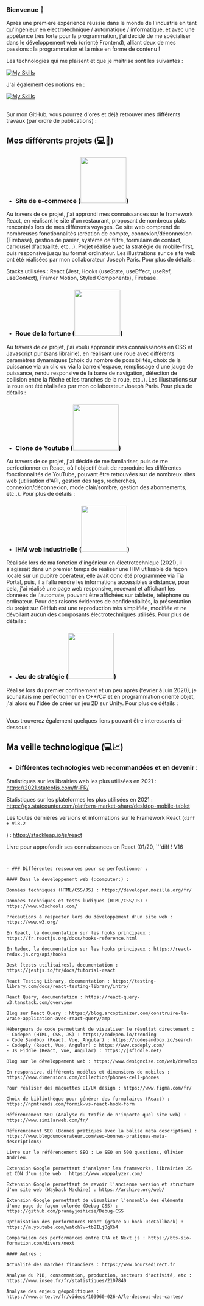 ### Bienvenue 👋

Après une première expérience réussie dans le monde de l'industrie en tant qu'ingénieur en électrotechnique / automatique / informatique, et avec une appétence très forte pour la programmation, j'ai décidé de me spécialiser dans le développement web (orienté Frontend), alliant deux de mes passions : la programmation et la mise en forme de contenu ! 

Les technologies qui me plaisent et que je maîtrise sont les suivantes : 

[![My Skills](https://skills.thijs.gg/icons?i=html,css,js,react,cpp,unity)](https://skills.thijs.gg)

J'ai également des notions en :  

[![My Skills](https://skills.thijs.gg/icons?i=ts,vue,nodejs,php,py)](https://skills.thijs.gg)

## <p><span></span></p>

Sur mon GitHub, vous pourrez d'ores et déjà retrouver mes différents travaux (par ordre de publications) : 

## <p>Mes différents projets <span>(:computer::page_with_curl:)</span></p>

- ### <p>Site de e-commerce (<span><a href="https://skillicons.dev"><img width="120" src="https://skillicons.dev/icons?i=react,typescript,firebase,vscode"/></a>)</span></p>

Au travers de ce projet, j'ai approndi mes connaîssances sur le framework React, en réalisant le site d'un restaurant, proposant de nombreux plats rencontrés lors de mes différents voyages. Ce site web comprend de nombreuses fonctionnalités (création de compte, connexion/déconnexion (Firebase), gestion de panier, système de filtre, formulaire de contact, carrousel d'actualité, etc...). Projet réalisé avec la stratégie du mobile-first, puis responsive jusqu'au format ordinateur. Les illustrations sur ce site web ont été réalisées par mon collaborateur Joseph Paris. Pour plus de détails : 

Stacks utilisées : React (Jest, Hooks (useState, useEffect, useRef, useContext), Framer Motion, Styled Components), Firebase.

- ### <p>Roue de la fortune (<span><a href="https://skillicons.dev"><img width="120" src="https://skillicons.dev/icons?i=html,css,js,vscode"/></a>)</span></p>

Au travers de ce projet, j'ai voulu approndir mes connaîssances en CSS et Javascript pur (sans librairie), en réalisant une roue avec différents paramètres dynamiques (choix du nombre de possibilités, choix de la puissance via un clic ou via la barre d'espace, remplissage d'une jauge de puissance, rendu responsive de la barre de navigation, détection de collision entre la flèche et les tranches de la roue, etc..). Les illustrations sur la roue ont été réalisées par mon collaborateur Joseph Paris. Pour plus de détails : 

- ### <p>Clone de Youtube (<span><a href="https://skillicons.dev"><img width="120" src="https://skillicons.dev/icons?i=react,redux,materialui,vscode"/></a>)</span></p>

Au travers de ce projet, j'ai décidé de me familariser, puis de me perfectionner en React, où l'objectif était de reproduire les différentes fonctionnalités de YouTube, pouvant être retrouvées sur de nombreux sites web (utilisation d'API, gestion des tags, recherches, connexion/déconnexion, mode clair/sombre, gestion des abonnements, etc..). Pour plus de détails : 

- ### <p>IHM web industrielle (<span><a href="https://skillicons.dev"><img width="120" src="https://skillicons.dev/icons?i=html,css,js,vscode"/></a>)</span></p>

Réalisée lors de ma fonction d'ingénieur en électrotechnique (2021), il s'agissait dans un premier temps de réaliser une IHM utilisable de façon locale sur un pupitre opérateur, elle avait donc été programmée via Tia Portal, puis, il a fallu rendre les informations accessibles à distance, pour cela, j'ai réalisé une page web responsive, recevant et affichant les données de l'automate, pouvant être affichées sur tablette, téléphone ou ordinateur. Pour des raisons évidentes de confidentialités, la présentation du projet sur GitHub est une reproduction très simplifiée, modifiée et ne dévoilant aucun des composants électrotechniques utilisés. Pour plus de détails :  

- ### <p>Jeu de stratégie (<span><a href="https://skillicons.dev"><img width="120" src="https://skillicons.dev/icons?i=cpp,cs,visualstudio,unity"/></a>)</span></p>

Réalisé lors du premier confinement et un peu après (fevrier à juin 2020), je souhaitais me perfectionner en C++/C# et en programmation orienté objet, j'ai alors eu l'idée de créer un jeu 2D sur Unity. Pour plus de détails : 

## <p><span></span></p>

Vous trouverez également quelques liens pouvant être interessants ci-dessous :

## <p>Ma veille technologique <span>(:computer::chart_with_upwards_trend:)</span></p>

- ### Différentes technologies web recommandées et en devenir : 

Statistiques sur les librairies web les plus utilisées en 2021 : https://2021.stateofjs.com/fr-FR/

Statistiques sur les plateformes les plus utilisées en 2021 : https://gs.statcounter.com/platform-market-share/desktop-mobile-tablet

Les toutes dernières versions et informations sur le Framework React (```diff + V18.2```</p>) : https://stackleap.io/js/react

Livre pour approfondir ses connaissances en React (01/20,  ```diff 
 ! V16
 ```) : https://www.editions-eni.fr/livre/react-developpez-le-front-end-de-vos-applications-web-et-mobiles-avec-javascript-9782409022722


- ### Différentes ressources pour se perfectionner : 

#### Dans le developpement web (:computer:) : 

Données techniques (HTML/CSS/JS) : https://developer.mozilla.org/fr/

Données techniques et tests ludiques (HTML/CSS/JS) : https://www.w3schools.com/

Précautions à respecter lors du développement d'un site web : https://www.w3.org/

En React, la documentation sur les hooks principaux : https://fr.reactjs.org/docs/hooks-reference.html
 
En Redux, la documentation sur les hooks principaux : https://react-redux.js.org/api/hooks

Jest (tests utilitaires), documentation : https://jestjs.io/fr/docs/tutorial-react

React Testing Library, documentation : https://testing-library.com/docs/react-testing-library/intro/

React Query, documentation : https://react-query-v3.tanstack.com/overview

Blog sur React Query : https://blog.arcoptimizer.com/construire-la-vraie-application-avec-react-query/amp

Hébergeurs de code permettant de visualiser le résultat directement :
- Codepen (HTML, CSS, JS) : https://codepen.io/trending
- Code Sandbox (React, Vue, Angular) : https://codesandbox.io/search 
- Codeply (React, Vue, Angular) : https://www.codeply.com/ 
- Js Fiddle (React, Vue, Angular) : https://jsfiddle.net/ 

Blog sur le développement web : https://www.designcise.com/web/develop

En responsive, différents modèles et dimensions de mobiles : https://www.dimensions.com/collection/phones-cell-phones

Pour réaliser des maquettes UI/UX design : https://www.figma.com/fr/

Choix de bibliothèque pour générer des formulaires (React) : https://npmtrends.com/formik-vs-react-hook-form

Référencement SEO (Analyse du trafic de n'importe quel site web) : https://www.similarweb.com/fr/

Référencement SEO (Bonnes pratiques avec la balise meta description) : https://www.blogdumoderateur.com/seo-bonnes-pratiques-meta-descriptions/

Livre sur le référencement SEO : Le SEO en 500 questions, Olivier Andrieu.

Extension Google permettant d'analyser les frameworks, librairies JS et CDN d'un site web : https://www.wappalyzer.com/

Extension Google permettant de revoir l'ancienne version et structure d'un site web (Wayback Machine) : https://archive.org/web/

Extension Google permettant de visualiser l'ensemble des éléments d'une page de façon colorée (Debug CSS) : https://github.com/pranayjoshicse/Debug-CSS

Optimisation des performances React (grâce au hook useCallback) : https://m.youtube.com/watch?v=tbBILjDgXb4

Comparaison des performances entre CRA et Next.js : https://bts-sio-formation.com/divers/next

#### Autres :  

Actualité des marchés financiers : https://www.boursedirect.fr

Analyse du PIB, consommation, production, secteurs d'activité, etc : https://www.insee.fr/fr/statistiques/2107840
 
Analyse des enjeux géopolitiques : https://www.arte.tv/fr/videos/103960-026-A/le-dessous-des-cartes/
